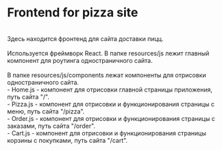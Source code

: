 # Frontend for pizza site
\
Здесь находится фронтенд для сайта доставки пицц.
\
\
Используется фреймворк React.
В папке resources/js лежит главный компонент для роутинга одностраничного сайта.
\
\
В папке resources/js/components лежат компоненты для отрисовки одностраничного сайта.
\
 \-  Home.js \- компонент для отрисовки главной страницы приложения, путь сайта "/".
\
 \-  Pizza.js \- компонент для отрисовки и функционирования страницы с меню, путь сайта "/pizza".
\
 \-  Order.js \- компонент для отрисовки и функционирования страницы с заказами, путь сайта "/order".
\
 \-  Cart.js \- компонент для отрисовки и функционирования страницы корзины с покупками, путь сайта "/cart".
